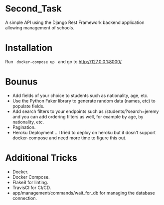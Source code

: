 # Second_Task
A simple API using the Django Rest Framework backend application allowing management of schools.
# Installation
Run <code> docker-compose up </code> and go to http://127.0.0.1:8000/
# Bounus
- Add fields of your choice to students such as nationality, age, etc.
- Use the Python Faker library to generate random data (names, etc) to populate fields.
- Add search filters to your endpoints such as /students/?search=jeremy and you can add ordering filters as well, for example by age, by nationality, etc.
- Pagination.
- Heroku Deployment .. I tried to deploy on heroku but it dosn't support docker-compose and need more time to figure this out.
# Additional Tricks
- Docker.
- Docker Compose.
- Flake8 for linting.
- TravisCI for CI/CD.
- app/management/commands/wait_for_db for managing the database connection.
